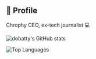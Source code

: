 ## 👋 Profile
Chrophy CEO, ex-tech journalist 💻  

![dobatty's GitHub stats](https://github-readme-stats.vercel.app/api?username=dobatty&show_icons=true&count_private=true&theme=tokyonight)

![Top Languages](https://github-readme-stats.vercel.app/api/top-langs/?username=dobatty&layout=compact&theme=tokyonight)